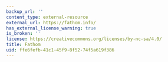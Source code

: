 ```yaml
---
backup_url: ''
content_type: external-resource
external_url: https://fathom.info/
has_external_license_warning: true
is_broken: ''
license: https://creativecommons.org/licenses/by-nc-sa/4.0/
title: Fathom
uid: ffe6fefb-41c1-45f9-8f52-74f5a619f386
---
```

